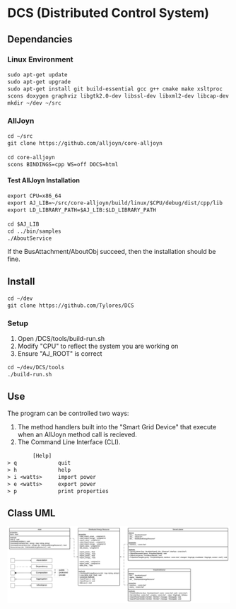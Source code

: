 # DCS (Distributed Control System)

## Dependancies
### Linux Environment
``` console
sudo apt-get update
sudo apt-get upgrade
sudo apt-get install git build-essential gcc g++ cmake make xsltproc scons doxygen graphviz libgtk2.0-dev libssl-dev libxml2-dev libcap-dev
mkdir ~/dev ~/src
```

### AllJoyn
``` console
cd ~/src
git clone https://github.com/alljoyn/core-alljoyn

cd core-alljoyn
scons BINDINGS=cpp WS=off DOCS=html
```

#### Test AllJoyn Installation
``` console
export CPU=x86_64
export AJ_LIB=~/src/core-alljoyn/build/linux/$CPU/debug/dist/cpp/lib
export LD_LIBRARY_PATH=$AJ_LIB:$LD_LIBRARY_PATH

cd $AJ_LIB
cd ../bin/samples
./AboutService
```
If the BusAttachment/AboutObj succeed, then the installation should be fine.

## Install
``` console
cd ~/dev
git clone https://github.com/Tylores/DCS
```

### Setup
1. Open /DCS/tools/build-run.sh
2. Modify "CPU" to reflect the system you are working on
3. Ensure "AJ_ROOT" is correct

``` console
cd ~/dev/DCS/tools
./build-run.sh
```
## Use
The program can be controlled two ways:
1. The method handlers built into the "Smart Grid Device" that execute when an AllJoyn method call is recieved.
2. The Command Line Interface (CLI).

```
        [Help]
> q             quit
> h             help
> i <watts>     import power
> e <watts>     export power
> p             print properties
```

## Class UML

<p align="center">
  <img src="DCS_Class_UML.png" alt="Class UML">
</p>
